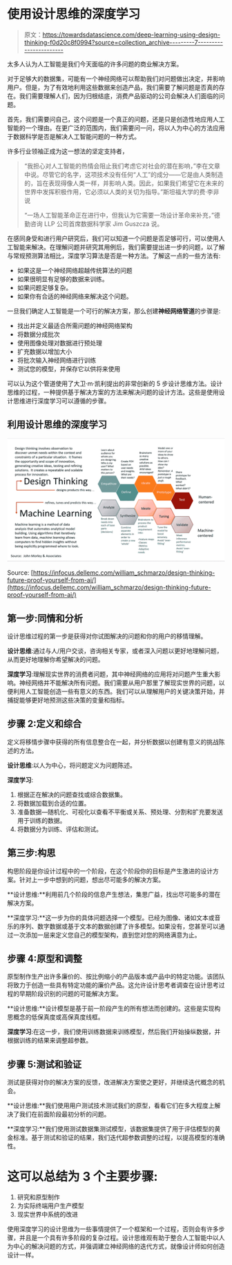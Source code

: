 # 使用设计思维的深度学习

> 原文：<https://towardsdatascience.com/deep-learning-using-design-thinking-f0d20c8f0994?source=collection_archive---------7----------------------->

太多人认为人工智能是我们今天面临的许多问题的商业解决方案。

对于足够大的数据集，可能有一个神经网络可以帮助我们对问题做出决定，并影响用户。但是，为了有效地利用这些数据来创造产品，我们需要了解问题是否真的存在。我们需要理解人们，因为归根结底，消费产品驱动的公司会解决人们面临的问题。

首先，我们需要问自己，这个问题是一个真正的问题，还是只是创造性地应用人工智能的一个理由。在更广泛的范围内，我们需要问一问，将以人为中心的方法应用于数据科学是否是解决人工智能问题的一种方式。

许多行业领袖正成为这一想法的坚定支持者，

> “我担心对人工智能的热情会阻止我们考虑它对社会的潜在影响，”李在文章中说。尽管它的名字，这项技术没有任何“人工”的成分——它是由人类制造的，旨在表现得像人类一样，并影响人类。因此，如果我们希望它在未来的世界中发挥积极作用，它必须以人类的关切为指导。”斯坦福大学的费·李非说
> 
> “一场人工智能革命正在进行中，但我认为它需要一场设计革命来补充，”德勤咨询 LLP 公司首席数据科学家 Jim Guszcza 说。

在感同身受和进行用户研究后，我们可以知道一个问题是否足够可行，可以使用人工智能来解决。在理解问题并研究其用例后，我们需要提出进一步的问题，以了解与常规预测算法相比，深度学习算法是否是一种方法。了解这一点的一些方法有:

*   如果这是一个神经网络超越传统算法的问题
*   如果很明显有足够的数据来训练。
*   如果问题足够复杂。
*   如果你有合适的神经网络来解决这个问题。

一旦我们确定人工智能是一个可行的解决方案，那么创建**神经网络管道**的步骤是:

*   找出并定义最适合所需问题的神经网络架构
*   将数据分成批次
*   使用图像处理对数据进行预处理
*   扩充数据以增加大小
*   将批次输入神经网络进行训练
*   测试您的模型，并保存它以供将来使用

可以认为这个管道使用了大卫·m·凯利提出的非常创新的 5 步设计思维方法。设计思维的过程，一种提供基于解决方案的方法来解决问题的设计方法。这些是使用设计思维进行深度学习可以遵循的步骤。

## **利用设计思维的深度学习**

![](img/903168e3390db1cfa21dba8fb5e39664.png)

Source: [https://infocus.dellemc.com/william_schmarzo/design-thinking-future-proof-yourself-from-ai/](https://infocus.dellemc.com/william_schmarzo/design-thinking-future-proof-yourself-from-ai/)

## 第一步:同情和分析

设计思维过程的第一步是获得对你试图解决的问题和你的用户的移情理解。

**设计思维**:通过与人/用户交谈，咨询相关专家，或者深入问题以更好地理解问题，从而更好地理解你希望解决的问题。

**深度学习**:理解现实世界的消费者问题，其中神经网络的应用将对问题产生重大影响。神经网络并不能解决所有问题。我们需要从用户那里了解现实世界的问题，以便利用人工智能创造一些有意义的东西。我们可以从理解用户的关键决策开始，并捕捉能够更好地预测这些决策的变量和指标。

## 步骤 2:定义和综合

定义将移情步骤中获得的所有信息整合在一起，并分析数据以创建有意义的挑战陈述的方法。

**设计思维**:以人为中心，将问题定义为问题陈述。

**深度学习**:

1.  根据正在解决的问题查找或综合数据集。
2.  将数据加载到合适的位置。
3.  准备数据—随机化、可视化以查看不平衡或关系、预处理、分割和扩充要发送用于训练的数据。
4.  将数据分为训练、评估和测试。

## 第三步:构思

构思阶段是你设计过程中的一个阶段，在这个阶段你的目标是产生激进的设计方案。针对上一步中想到的问题，想出尽可能多的解决方案。

**设计思维:**利用前几个阶段的信息产生想法，集思广益，找出尽可能多的潜在解决方案。

**深度学习:**这一步为你的具体问题选择一个模型。已经为图像、诸如文本或音乐的序列、数字数据或基于文本的数据创建了许多模型。如果没有，您甚至可以通过一次添加一层来定义您自己的模型架构，直到您对您的网络满意为止。

## 步骤 4:原型和调整

原型制作生产出许多廉价的、按比例缩小的产品版本或产品中的特定功能。该团队将致力于创造一些具有特定功能的廉价产品。这允许设计思考者调查在设计思考过程的早期阶段识别的问题的可能解决方案。

**设计思维:**设计模型是基于前一阶段产生的所有想法而创建的。这些是实现构思概念的低保真度或高保真度线框。

**深度学习**:在这一步，我们使用训练数据来训练模型，然后我们开始操纵数据，并根据训练的结果来调整超参数。

## 步骤 5:测试和验证

测试是获得对你的解决方案的反馈，改进解决方案使之更好，并继续迭代概念的机会。

**设计思维:**我们使用用户测试技术测试我们的原型，看看它们在多大程度上解决了我们在前面阶段最初分析的问题。

**深度学习:**我们使用测试数据集测试模型，该数据集提供了用于评估模型的黄金标准。基于测试和验证的结果，我们迭代超参数调整的过程，以提高模型的准确性。

# 这可以总结为 3 个主要步骤:

1.  研究和原型制作
2.  为实际终端用户生产模型
3.  现实世界中系统的改进

使用深度学习的设计思维为一些事情提供了一个框架和一个过程，否则会有许多步骤，并且是一个具有许多阶段的复杂过程。设计思维观有助于整合人工智能中以人为中心的解决问题的方式，并强调建立神经网络的迭代方式，就像设计师如何创造设计一样。
